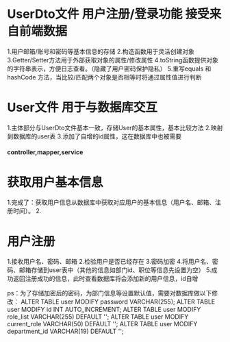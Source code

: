 # UserDto文件 用户注册/登录功能 接受来自前端数据
1.用户邮箱/账号和密码等基本信息的存储
2.构造函数用于灵活创建对象
3.Getter/Setter方法用于外部获取对象的属性/修改属性
4.toString函数提供对象的字符串表示，方便日志查看。（隐藏了用户密码保护隐私）
5.重写equals 和 hashCode 方法，当比较/匹配两个对象是否相等时将通过属性值进行判断

# User文件 用于与数据库交互
1.主体部分与UserDto文件基本一致，存储User的基本属性，基本比较方法
2.映射到数据库的user表
3.添加了自增的id属性，这在数据库中也被需要

#### **controller,mapper,service**

# 获取用户基本信息
1.完成了：获取用户信息从数据库中获取对应用户的基本信息（用户名、邮箱、注册时间）。
2.

# 用户注册
1.接收用户名、密码、邮箱
2.检验用户是否已经存在
3.密码加密
4.将用户名、密码、邮箱存储到user表中（其他的信息如部门id、职位等信息先设置为空）
5.成功返回注册成功的信息，此时查看数据库将会添加新的用户信息，id自增

ps：为了存储加密后的密码，为部门信息等设置默认值，需要对数据库做以下修改：
ALTER TABLE user MODIFY password VARCHAR(255);
ALTER TABLE user MODIFY id INT AUTO_INCREMENT;
ALTER TABLE user MODIFY role_list VARCHAR(255) DEFAULT '';
ALTER TABLE user MODIFY current_role VARCHAR(50) DEFAULT '';
ALTER TABLE user MODIFY department_id VARCHAR(19) DEFAULT '';

